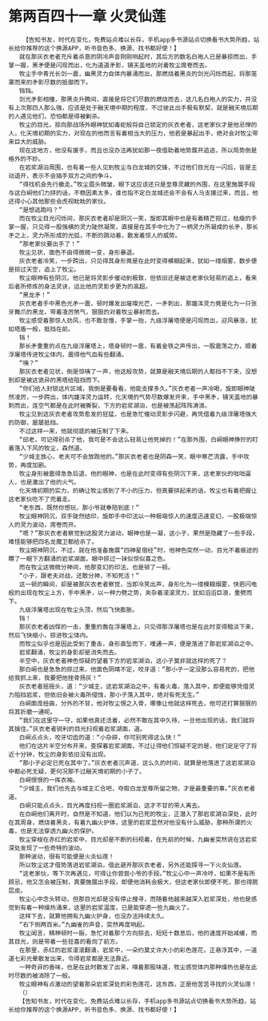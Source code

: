 # 第两百四十一章 火灵仙莲
        【告知书友，时代在变化，免费站点难以长存，手机app多书源站点切换看书大势所趋，站长给你推荐的这个换源APP，听书音色多、换源、找书都好使！】
       就在那灰衣老者充斥着杀意的阴冷声音刚刚响起时，其后方的数名白袍人已是暴掠而出，手掌一握，黑矛便是闪现而出，化为道道矛影，铺天盖地的对着牧尘席卷而去。
       牧尘手中青光长剑一震，幽黑灵力自体内暴涌而出，那燃烧着黑炎的剑光闪烁而起，将那笼罩而来的矛影尽数的抵御而下。
       铛铛。
       剑光矛影相撞，那黑炎升腾间，直接是将它们尽数的燃烧而去，这几名白袍人的实力，并没有上次那四人那么强，应该是处于融天境中期的程度，不过彼此出手极有默契，就是融天境后期的人遇见他们，恐怕都是得被剿杀。
       牧尘的目光，掠向那战场外眼神犹如毒蛇般将自己锁定的灰衣老者，这老家伙才是他忌惮的人，化天境初期的实力，对现在的他而言有着相当大的压力，他若是暴起出手，绝对会对牧尘带来巨大的威胁。
       现在这地方，他没有援手，而且也没办法再犹如那一夜借助着地势展开追逃，所以局势倒是格外的不妙。
       在岩浆湖泊周围，也有着一些人见到牧尘与白龙城的交锋，不过他们目光在一闪后，皆是主动退开，表示不会插手双方之间的争斗。
       “得找机会先行撤走。”牧尘眉头微皱，眼下这应该还只是至尊灵藏的外围，在这里施展手段与这白峒他们力拼的话，不稳因素太多，谁也指不定白龙城还会不会有人马支援过来，而且，他还得小心其他那些会虎视眈眈的家伙。
       “是想逃跑吗？”
       而在牧尘目光闪烁间，那灰衣老者却是阴沉一笑，旋即其眼中也是有着精芒掠过，枯瘦的手掌一握，只见得一股强横的灵力陡然凝聚，直接是在其手中化为了一柄灵力所凝成的长矛，那长矛之上，灵力所形成的光弧，不断的跳动着，散发着惊人的威势。
       “那老家伙要出手了！”
       牧尘见状，面色不由得微微一变，身形暴退。
       灰衣老者冷笑，一步跨出，只见得其身形竟是在此时变得模糊起来，犹如一缕烟雾，数步便是掠过天空，追上了牧尘。
       牧尘眼神有些阴沉，他已是将灵影步催动到极致，但依旧还是被这老家伙轻易的追上，看来后者所修炼的身法灵诀，远比他的灵影步更为的高超。
       “黑龙矛！”
       灰衣老者手中黑色光矛一震，顿时爆发出璀璨光芒，一矛刺出，那雄浑灵力竟是化为一只张牙舞爪的黑龙，带着凌厉煞气，狠狠的对着牧尘暴射而去。
       牧尘感受着那惊人劲风，也不敢怠慢，手掌一抬，九级浮屠塔便是闪现而出，迎风暴涨，犹如塔盾一般，抵挡在前。
       铛！
       那长矛重重的点在九级浮屠塔上，塔身顿时一震，有着金铁之声传出，一股震荡之力，顺着浮屠塔传进牧尘体内，震得他气血有些翻涌。
       “咦？”
       那灰衣老者见状，倒是惊咦了一声，他这般攻势，就算是融天境后期的人都挡不下来，没想到却是被这诡异的黑塔给阻挡而下。
       “你们给人封锁这片区域，我倒是要看看，他能支撑多久。”灰衣老者一声冷喝，旋即眼神陡然凌厉，一步跨出，体内雄浑灵力运转，化天境的气势尽数爆发开来，手中黑矛，铺天盖地的暴刺而出，连空气都是在此时被撕裂，下方的岩浆湖泊，也是被荡起阵阵涛浪。
       牧尘见到这灰衣老者攻势愈发的狂猛，也是急忙催动灵影步闪避，再凭借着九级浮屠塔强大的防御，屡屡抵挡。
       不过这样一来，他就彻底的被压制了下来。
       “邱老，可记得别杀了他，我可是不会这么轻易让他死掉的！”在那外围，白峒眼神狰狞的盯着落入下风的牧尘，森然道。
       “少城主放心，老夫可不会放跑他的。”那灰衣老者也是阴森一笑，眼中寒芒流露，手中攻势，再度加剧。
       牧尘身形被震得急急后退，他的眼神，也是在此时变得有些阴沉下来，这老家伙的咄咄逼人，也是激出了他的火气。
       化天境初期的实力，的确让牧尘感到了不小的压力，但真要拼起来的话，牧尘也有着把握让这老家伙吃不了兜着走。
       “老东西，既然你想玩，那小爷就奉陪到底！”
       牧尘眼神阴沉，双手陡然结印，旋即手中印法以一种极端惊人的速度迅速变幻，一股极端惊人的灵力波动，席卷而开。
       “嗯？”那灰衣老者察觉到这股灵力波动，眼神也是一凝，这小子，果然是隐藏了一些手段，难怪能够把四名龙魔卫都给杀了。
       牧尘眼神阴沉，不过，就在他准备施展“四神星宿经”时，他神色突然一动，目光不着痕迹的瞟了一眼下方翻涌的岩浆湖面，眼中掠过一抹似惊似喜之色。
       而在牧尘这微微分神间，他那变幻的印法，也是顿了一顿。
       “小子，跟老夫对战，还敢分神，不知死活！”
       这一顿的瞬间，却是被那灰衣老者察觉，当即冷笑出声，身形化为一缕模糊烟雾，快若闪电般的出现在牧尘上方，手中黑矛，以一种力劈之势，夹杂着滚滚灵力，犹如滔滔巨浪，重劈而下。
       九级浮屠塔出现在牧尘头顶，然后飞快膨胀。
       铛！
       那灰衣老者凶悍的一击，重重的轰在浮屠塔上，只见得那浮屠塔也是在此时变得黯淡下来，然后飞快缩小，掠进牧尘体内。
       而牧尘似乎也是因此受到了重击，身形直坠而下，噗通一声，便是落进了那岩浆湖泊之中。
       岩浆翻涌，牧尘的身影却是消失而去。
       半空中，灰衣老者神色惊疑的望着下方的岩浆湖泊，这小子莫非就这样的死了？
       那白峒也是急急的掠过来，他面色阴晴不定，咬牙道：“那小子一定没那么容易死的，把他给我抓上来，我要把他挫骨扬灰！”
       灰衣老者摇摇头，道：“少城主，这岩浆湖泊之中，有着火毒，落入其中，即便能够凭借灵力阻挡岩浆，但依旧会被火毒所侵蚀，那小子落入其中，绝对有死无生。”
       白峒面庞扭曲，分外的不甘，他对牧尘恨之入骨，哪像让他就这样死去，他可还打算狠狠的将其折磨一通呢。
       “我们在这里守一守，如果他真还活着，必然不敢在其中久待，一旦他出现的话，我们就将其擒住。”灰衣老者锐利的目光扫视着岩浆湖面，道。
       白峒点点头，咬牙切齿的道：“小杂碎，你可别死得这么快！”
       他们在这片半空分布开来，查探着岩浆湖面，不过让得他们惊疑不定的是，他们足足守了将近十分钟，牧尘的身影依旧没有出现。
       “那小子必定已死在其中了。”灰衣老者沉声道，这么久的时间，就算是他落进了这岩浆湖泊中都必死无疑，更何况那不过融天境初期的小子了。
       白峒恨恨的一挥衣袖。
       “少城主，我们也先去与城主汇合吧，夺取白龙至尊所留之物，才是最重要的事。”灰衣老者道。
       白峒只能点点头，目光再度扫视一圈岩浆湖泊，这才不甘的带人离去。
       在白峒他们离开时，自然是不知道，他们以为已死的牧尘，正潜入了那岩浆湖泊深处，此时在其周身，燃烧着黑炎，有着九幽火护体，这里的岩浆显然对他没有什么威胁，那种所谓的火毒，也是无法穿透九幽火的保护。
       牧尘穿梭在赤红的岩浆中，目光却是不断的扫视着，在先前的时候，九幽雀突然说在这岩浆深处发现了一些奇特的波动。
       那种波动，很有可能便是火炎仙莲！
       所以牧尘这才借势落进岩浆湖泊，借此避开那灰衣老者，另外还能探寻一下火炎仙莲。
       “这老家伙，等下次再遇见，可得让你尝尝小爷的手段。”牧尘心中一声冷哼，如果不是有所顾忌，他又怎会被压制，真要施展出手段，即便他消耗会极大，但这老家伙即便不死，那也得脱层皮。
       牧尘心中念头转动，但那目光却是没有停止搜寻，而随着他越来越深入岩浆深处，他也是感觉到有着一种燥热涌来，这里的岩浆温度，已是能穿透一些九幽火了。
       这样下去，就算他拥有九幽火护身，也没办法持续太久。
       “右下侧两百米。”九幽雀的声音，突然再度响起。
       牧尘闻言，精神顿时一振，急忙对着那个方向掠去，短短十数息后，他的速度开始减缓，而其目光，则是带着一些狂喜的看向了前方。
       在那里，赤红的岩浆滚滚翻涌，岩浆中，一朵约莫丈许大小的彩色莲花，正悬浮其中，一道道七彩光晕散发出来，令得岩浆都是无法靠近。
       一种奇异的香味，也是在此时散发了出来，嗅着那股味道，牧尘感觉体内那种燥热也是在此时尽数的被消除了一般。
       牧尘眼神有点激动的望着那朵岩浆深处的彩色莲花，这东西，正是他苦苦寻找的火灵仙莲！
       （）
       【告知书友，时代在变化，免费站点难以长存，手机app多书源站点切换看书大势所趋，站长给你推荐的这个换源APP，听书音色多、换源、找书都好使！】